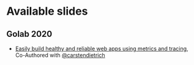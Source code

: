 # Available slides

## Golab 2020

- [Easily build healthy and reliable web apps using metrics and tracing](https://tessig.github.io/slides/golab2020-webservices-with-mwtrics-and-tracing.pdf), Co-Authored with [@carstendietrich](https://github.com/carstendietrich)
